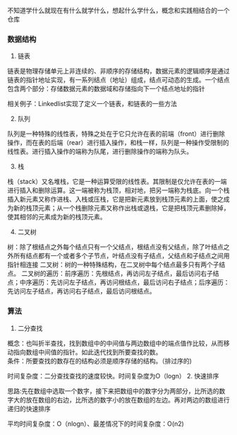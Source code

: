 不知道学什么就现在有什么就学什么，想起什么学什么，概念和实践相结合的一个仓库

### 数据结构

   1. 链表

   链表是物理存储单元上非连续的、非顺序的存储结构，数据元素的逻辑顺序是通过链表的指针地址实现，有一系列结点（地址）组成，结点可动态的生成。一个结点包含两个部分：存储数据元素的数据域和存储指向下一个结点地址的指针

   相关例子：Linkedlist实现了定义一个链表，和链表的一些方法

   2. 队列

   队列是一种特殊的线性表，特殊之处在于它只允许在表的前端（front）进行删除操作，而在表的后端（rear）进行插入操作，和栈一样，队列是一种操作受限制的线性表。进行插入操作的端称为队尾，进行删除操作的端称为队头。

   3. 栈

   栈（stack）又名堆栈，它是一种运算受限的线性表。其限制是仅允许在表的一端进行插入和删除运算。这一端被称为栈顶，相对地，把另一端称为栈底。向一个栈插入新元素又称作进栈、入栈或压栈，它是把新元素放到栈顶元素的上面，使之成为新的栈顶元素；从一个栈删除元素又称作出栈或退栈，它是把栈顶元素删除掉，使其相邻的元素成为新的栈顶元素。

   4. 二叉树

   树：除了根结点之外每个结点只有一个父结点，根结点没有父结点，除了叶结点之外所有结点都有一个或者多个子节点，叶结点没有子结点，父结点和子结点之间用指针相连接
   二叉树：树的一种特殊结构，在二叉树中每个结点最多只有两个子结点。
   二叉树的遍历：前序遍历：先根结点，再访问左子结点，最后访问右子结点；中序遍历：先访问左子结点，再访问根结点，最后访问右子结点；后序遍历：先访问左子结点，再访问右子结点，最后访问根结点。
### 算法

   1. 二分查找

   概念：也叫折半查找，找到数组中的中间值与两边数组中的端点值作比较，从而移动指向数组中间值的指针。如此迭代找到所要查找的数。<br>
   条件：所要查找的数存在的结构必须是顺序存储的结构。（排过序的)

   时间复杂度：二分查找查找的速度较快。时间复杂度为O（logn）
   2. 快速排序

   思路:先在数组中选取一个数字，接下来把数组中的数字分为两部分，比所选的数字大的放在数组的右边，比所选的数字小的放在数组的左边。再对两边的数组进行递归的快速排序

   平均时间复杂度：O（nlogn）、最差情况下的时间复杂度：O(n2)
	

